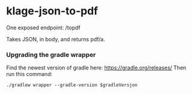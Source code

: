 # klage-json-to-pdf

One exposed endpoint: /topdf

Takes JSON, in body, and returns pdf/a.

### Upgrading the gradle wrapper
Find the newest version of gradle here: https://gradle.org/releases/ Then run this command:

```./gradlew wrapper --gradle-version $gradleVersjon```